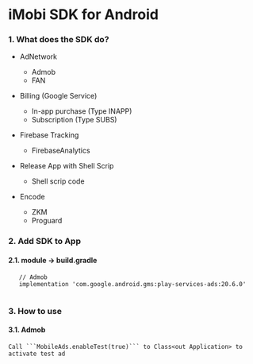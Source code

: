 # iMobi SDK for Android

### 1. What does the SDK do?

 - AdNetwork
    + Admob
    + FAN

 - Billing (Google Service)
    + In-app purchase (Type INAPP)
    + Subscription (Type SUBS)
   
 - Firebase Tracking
    + FirebaseAnalytics

 - Release App with Shell Scrip
    + Shell scrip code
   
- Encode
    + ZKM
    + Proguard


### 2. Add SDK to App

#### 2.1. module -> build.gradle
```
   // Admob
   implementation 'com.google.android.gms:play-services-ads:20.6.0'
   
```

### 3. How to use
#### 3.1. Admob
    Call ```MobileAds.enableTest(true)``` to Class<out Application> to activate test ad